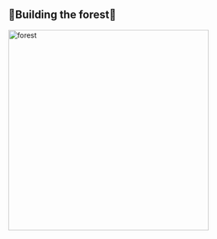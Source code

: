## 🌱Building the forest🌱

<img src="https://github.com/carcruz97/carcruz97/blob/main/forest.png" width="400" alt="forest">
